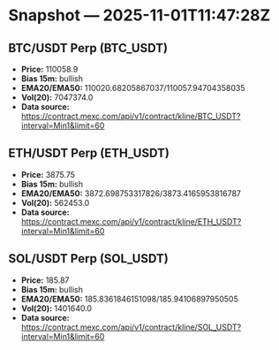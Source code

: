 # Snapshot — 2025-11-01T11:47:28Z

## BTC/USDT Perp (BTC_USDT)
- **Price:** 110058.9
- **Bias 15m:** bullish
- **EMA20/EMA50:** 110020.68205867037/110057.94704358035
- **Vol(20):** 7047374.0
- **Data source:** https://contract.mexc.com/api/v1/contract/kline/BTC_USDT?interval=Min1&limit=60

## ETH/USDT Perp (ETH_USDT)
- **Price:** 3875.75
- **Bias 15m:** bullish
- **EMA20/EMA50:** 3872.698753317826/3873.4165953816787
- **Vol(20):** 562453.0
- **Data source:** https://contract.mexc.com/api/v1/contract/kline/ETH_USDT?interval=Min1&limit=60

## SOL/USDT Perp (SOL_USDT)
- **Price:** 185.87
- **Bias 15m:** bullish
- **EMA20/EMA50:** 185.8361846151098/185.94106897950505
- **Vol(20):** 1401640.0
- **Data source:** https://contract.mexc.com/api/v1/contract/kline/SOL_USDT?interval=Min1&limit=60
